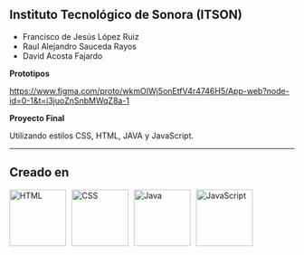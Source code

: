 ## Instituto Tecnológico de Sonora (ITSON)

- Francisco de Jesús López Ruiz
- Raul Alejandro Sauceda Rayos
- David Acosta Fajardo

**Prototipos**

https://www.figma.com/proto/wkmOIWj5onEtfV4r4746H5/App-web?node-id=0-1&t=i3juoZnSnbMWqZ8a-1

**Proyecto Final**

Utilizando estilos CSS, HTML, JAVA y JavaScript.

---
## Creado en

<div style="display: flex; flex-wrap: wrap; gap: 10px; align-items: center;">
  <img src="https://github.com/user-attachments/assets/48b85af6-ab5a-4e0a-92ff-85088d7c5797" alt="HTML" width="100">
  <img src="https://github.com/user-attachments/assets/5b77c36c-2bc7-4ad0-af71-5a27882c126d" alt="CSS" width="100">
  <img src="https://github.com/user-attachments/assets/2c4987f2-2c2b-42ce-9aa9-bbc7e9bb97e2" alt="Java" width="100">
  <img src="https://github.com/user-attachments/assets/1da87571-01f3-4170-9ce2-bfb57d256465" alt="JavaScript" width="100">
</div>
